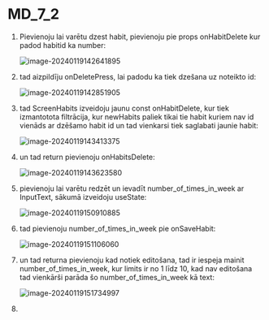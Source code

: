 # MD_7_2

1. Pievienoju lai varētu dzest habit, pievienoju pie props onHabitDelete kur padod habitid ka number:

   ![image-20240119142641895](https://s2.loli.net/2024/01/19/InWCViAYt1s59Zw.png)

2. tad aizpildīju onDeletePress, lai padodu ka tiek dzešana uz noteikto id:

   ![image-20240119142851905](https://s2.loli.net/2024/01/19/toPMBmyIpec6g4n.png)

3. tad ScreenHabits izveidoju jaunu const onHabitDelete, kur tiek izmantotota filtrācija, kur newHabits paliek tikai tie habit kuriem nav id vienāds ar dzēšamo habit id un tad vienkarsi tiek saglabati jaunie habit:

   ![image-20240119143413375](https://s2.loli.net/2024/01/19/CxUfwD9pFKvYRXB.png)

4. un tad return pievienoju onHabitsDelete:

   ![image-20240119143623580](https://s2.loli.net/2024/01/19/sNYftXworUP8BLD.png)

5. pievienoju lai varētu redzēt un ievadīt number_of_times_in_week ar InputText, sākumā izveidoju useState:

   ![image-20240119150910885](https://s2.loli.net/2024/01/19/1cWQNJpvdjxn42q.png)

6. tad pievienoju number_of_times_in_week pie onSaveHabit:

   ![image-20240119151106060](https://s2.loli.net/2024/01/19/TjGSMOazgVeIsm7.png)

7. un tad returna pievienoju kad notiek editošana, tad ir iespeja mainit number_of_times_in_week, kur limits ir no 1 līdz 10, kad nav editošana tad vienkārši parāda šo number_of_times_in_week kā text:

   ![image-20240119151734997](https://s2.loli.net/2024/01/19/LqQat7wNKRzTPke.png)

8. 